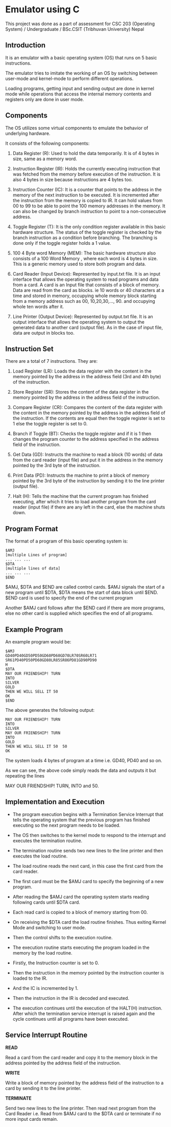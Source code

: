 # Emulator using C

This project was done as a part of assessment for CSC 203 (Operating System) / Undergraduate / BSc.CSIT (Tribhuvan
University) Nepal

## Introduction

It is an emulator with a basic operating system (OS) that runs on 5 basic instructions.

The emulator tries to imitate the working of an OS by switching between user-mode and kernel-mode to perform different
operations.

Loading programs, getting input and sending output are done in kernel mode while operations that access the internal
memory contents and registers only are done in user mode.

## Components

The OS utilizes some virtual components to emulate the behavior of underlying hardware.

It consists of the following components:

1. Data Register (R): Used to hold the data temporarily. It is of 4 bytes in size, same as a memory word.


2. Instruction Register (IR): Holds the currently executing instruction that was fetched from the memory before
   execution of the instruction. It is also 4 bytes in size because instructions are 4 bytes too.


3. Instruction Counter (IC): It is a counter that points to the address in the memory of the next instruction to be
   executed. It is incremented after the instruction from the memory is copied to IR. It can hold values from 00 to 99
   to be able to point the 100 memory addresses in the memory. It can also be changed by branch instruction to point to
   a non-consecutive address.


4. Toggle Register (T): It is the only condition register available in this basic hardware structure. The status of the
   toggle register is checked by the branch instruction as a condition before branching. The branching is done only if
   the toggle register holds a 1 value.


5. 100 4 Byte word Memory (MEM): The basic hardware structure also consists of a 100 Word Memory , where each word is 4
   bytes in size. This is a generic memory used to store both program and data.


6. Card Reader (Input Device): Represented by input.txt file. It is an input interface that allows the operating system
   to read programs and data from a card. A card is an Input file that consists of a block of memory. Data are read from
   the card as blocks. ie 10 words or 40 characters at a time and stored in memory, occupying whole memory block
   starting from a memory address such as 00, 10,20,30,..., 90. and occupying whole ten words after it.


7. Line Printer (Output Device): Represented by output.txt file. It is an output interface that allows the operating
   system to output the generated data to another card (output file). As in the case of input file, data are output in
   blocks too.

## Instruction Set

There are a total of 7 instructions. They are:

1. Load Register (LR): Loads the data register with the content in the memory pointed by the address in the address
   field (3rd and 4th byte) of the instruction.


2. Store Register (SR): Stores the content of the data register in the memory pointed by the address in the address
   field of the instruction.


3. Compare Register (CR): Compares the content of the data register with the content in the memory pointed by the
   address in the address field of the instruction. If the contents are equal then the toggle register is set to 1 else
   the toggle register is set to 0.


4. Branch if Toggle (BT): Checks the toggle register and if it is 1 then changes the program counter to the address
   specified in the address field of the instruction.


5. Get Data (GD): Instructs the machine to read a block (10 words) of data from the card reader (input file) and put it
   in the address in the memory pointed by the 3rd byte of the instruction.


6. Print Data (PD): Instructs the machine to print a block of memory pointed by the 3rd byte of the instruction by
   sending it to the line printer (output file).


7. Halt (H): Tells the machine that the current program has finished executing, after which it tries to load another
   program from the card reader (input file) if there are any left in the card, else the machine shuts down.

## Program Format

The format of a program of this basic operating system is:

    $AMJ
    [multiple Lines of program]
    ... ... ...
    $DTA
    [multiple lines of data]
    ... ... ...
    $END

$AMJ, $DTA and $END are called control cards. $AMJ signals the start of a new program until $DTA, $DTA means the start
of data block until $END. $END card is used to specify the end of the current program

Another $AMJ card follows after the $END card if there are more programs, else no other card is supplied which specifies
the end of all programs.

## Example Program

An example program would be:

    $AMJ
    GD40PD40GD50PD50GD60PD60GD70LR70SR60LR71
    SR61PD40PD50PD60GD80LR85SR86PD81GD90PD90
    H
    $DTA  
    MAY OUR FRIENDSHIP! TURN
    INTO
    SILVER
    GOLD
    THEN WE WILL SELL IT 50
    OK
    $END

The above generates the following output:

    MAY OUR FRIENDSHIP! TURN           	 
    INTO                               	 
    SILVER                             	 
    MAY OUR FRIENDSHIP! TURN           	 
    INTO                               	 
    GOLD                               	 
    THEN WE WILL SELL IT 50  50        	 
    OK

The system loads 4 bytes of program at a time i.e. GD40, PD40 and so on.

As we can see, the above code simply reads the data and outputs it but repeating the lines

MAY OUR FRIENDSHIP! TURN, INTO and 50.

## Implementation and Execution

* The program execution begins with a Termination Service Interrupt that tells the operating system that the previous
  program has finished executing so the next program needs to be loaded.

* The OS then switches to the kernel mode to respond to the interrupt and executes the termination routine.

* The termination routine sends two new lines to the line printer and then executes the load routine.

* The load routine reads the next card, in this case the first card from the card reader.

* The first card must be the $AMJ card to specify the beginning of a new program.

* After reading the $AMJ card the operating system starts reading following cards until $DTA card.

* Each read card is copied to a block of memory starting from 00.

* On receiving the $DTA card the load routine finishes. Thus exiting Kernel Mode and switching to user mode.

* Then the control shifts to the execution routine.

* The execution routine starts executing the program loaded in the memory by the load routine.

* Firstly, the Instruction counter is set to 0.

* Then the instruction in the memory pointed by the instruction counter is loaded to the IR.

* And the IC is incremented by 1.

* Then the instruction in the IR is decoded and executed.

* The execution continues until the execution of the HALT(H) instruction. After which the termination service interrupt
  is raised again and the cycle continues until all programs have been executed.

## Service Interrupt Routine

**READ**

Read a card from the card reader and copy it to the memory block in the address pointed by the address field of the
instruction.

**WRITE**

Write a block of memory pointed by the address field of the instruction to a card by sending it to the line printer.

**TERMINATE**

Send two new lines to the line printer. Then read next program from the Card Reader i.e. Read from $AMJ card to the $DTA
card or terminate if no more input cards remain.
